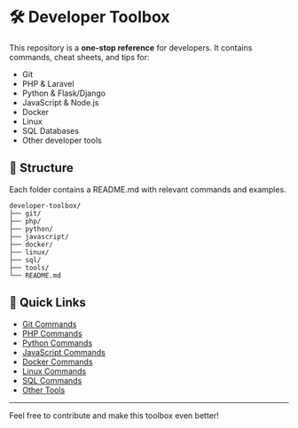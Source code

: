 
# 🛠️ Developer Toolbox

This repository is a **one-stop reference** for developers. It contains commands, cheat sheets, and tips for:

- Git
- PHP & Laravel
- Python & Flask/Django
- JavaScript & Node.js
- Docker
- Linux
- SQL Databases
- Other developer tools

## 📂 Structure

Each folder contains a README.md with relevant commands and examples.

```
developer-toolbox/
├── git/
├── php/
├── python/
├── javascript/
├── docker/
├── linux/
├── sql/
├── tools/
└── README.md
```

## 📖 Quick Links
- [Git Commands](git/README.md)
- [PHP Commands](php/README.md)
- [Python Commands](python/README.md)
- [JavaScript Commands](javascript/README.md)
- [Docker Commands](docker/README.md)
- [Linux Commands](linux/README.md)
- [SQL Commands](sql/README.md)
- [Other Tools](tools/README.md)

---

Feel free to contribute and make this toolbox even better!
